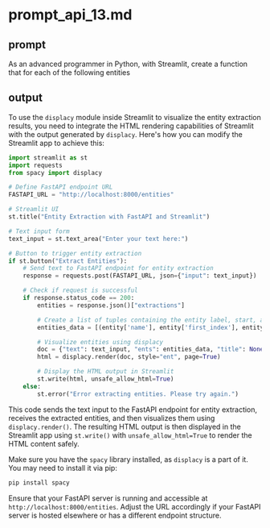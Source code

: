 # prompt_api_13.md

## prompt
As an advanced programmer in Python, with Streamlit, create a function that for each of the following entities



## output
To use the `displacy` module inside Streamlit to visualize the entity extraction results, you need to integrate the HTML rendering capabilities of Streamlit with the output generated by `displacy`. Here's how you can modify the Streamlit app to achieve this:

```python
import streamlit as st
import requests
from spacy import displacy

# Define FastAPI endpoint URL
FASTAPI_URL = "http://localhost:8000/entities"

# Streamlit UI
st.title("Entity Extraction with FastAPI and Streamlit")

# Text input form
text_input = st.text_area("Enter your text here:")

# Button to trigger entity extraction
if st.button("Extract Entities"):
    # Send text to FastAPI endpoint for entity extraction
    response = requests.post(FASTAPI_URL, json={"input": text_input})

    # Check if request is successful
    if response.status_code == 200:
        entities = response.json()["extractions"]

        # Create a list of tuples containing the entity label, start, and end indices
        entities_data = [(entity['name'], entity['first_index'], entity['last_index']) for entity in entities]

        # Visualize entities using displacy
        doc = {"text": text_input, "ents": entities_data, "title": None}
        html = displacy.render(doc, style="ent", page=True)

        # Display the HTML output in Streamlit
        st.write(html, unsafe_allow_html=True)
    else:
        st.error("Error extracting entities. Please try again.")
```

This code sends the text input to the FastAPI endpoint for entity extraction, receives the extracted entities, and then visualizes them using `displacy.render()`. The resulting HTML output is then displayed in the Streamlit app using `st.write()` with `unsafe_allow_html=True` to render the HTML content safely.

Make sure you have the `spacy` library installed, as `displacy` is a part of it. You may need to install it via pip:

```bash
pip install spacy
```

Ensure that your FastAPI server is running and accessible at `http://localhost:8000/entities`. Adjust the URL accordingly if your FastAPI server is hosted elsewhere or has a different endpoint structure.